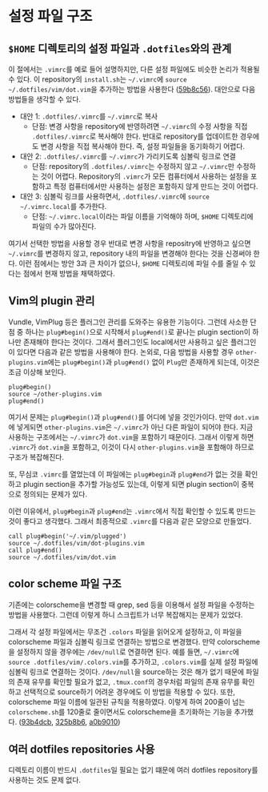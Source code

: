 설정 파일 구조
==============

## `$HOME` 디렉토리의 설정 파일과 `.dotfiles`와의 관계

이 절에서는 `.vimrc`를 예로 들어 설명하지만, 다른 설정 파일에도 비슷한 논리가
적용될 수 있다.
이 repository의 `install.sh`는 `~/.vimrc`에
`source ~/.dotfiles/vim/dot.vim`을 추가하는 방법을 사용한다
([59b8c56](https://github.com/zeta709/dotfiles/commit/59b8c56a26602abddf38b6d4fcf06bb616073944)).
대안으로 다음 방법들을 생각할 수 있다.

* 대안 1: `.dotfiles/.vimrc`를 `~/.vimrc`로 복사
  * 단점: 변경 사항을 repository에 반영하려면
  `~/.vimrc`의 수정 사항을 직접 `.dotfiles/.vimrc`로 복사해야 한다.
  반대로 repository를 업데이트한 경우에도 변경 사항을 직접 복사해야 한다.
  즉, 설정 파일들을 동기화하기 어렵다.
* 대안 2: `.dotfiles/.vimrc`를 `~/.vimrc`가 가리키도록 심볼릭 링크로 연결
  * 단점: repository의 `.dotfiles/.vimrc`는 수정하지 않고
  `~/.vimrc`만 수정하는 것이 어렵다. Repository의 `.vimrc`가 모든 컴퓨터에서
  사용하는 설정을 포함하고 특정 컴퓨터에서만 사용하는 설정은 포함하지
  않게 만드는 것이 어렵다.
* 대안 3: 심볼릭 링크를 사용하면서,
  `.dotfiles/.vimrc`에 `source ~/.vimrc.local`를 추가한다.
  * 단점: `~/.vimrc.local`이라는 파일 이름을 기억해야 하며,
    `$HOME` 디렉토리에 파일의 수가 많아진다.

여기서 선택한 방법을 사용할 경우 반대로 변경 사항을 repositry에 반영하고
싶으면 `~/.vimrc`를 변경하지 않고, repository 내의 파일을 변경해야
한다는 것을 신경써야 한다. 이런 점에서는 방안 3과 큰 차이가 없으나,
`$HOME` 디렉토리에 파일 수를 줄일 수 있다는 점에서 현재 방법을 채택하였다.

## Vim의 plugin 관리

Vundle, VimPlug 등은 플러그인 관리를 도와주는 유용한 기능이다.
그런데 사소한 단점 중 하나는 `plug#begin()`으로 시작해서
`plug#end()`로 끝나는 plugin section이 하나만 존재해야 한다는 것이다.
그래서 플러그인도 local에서만 사용하고 싶은
플러그인이 있다면 다음과 같은 방법을 사용해야 한다.
논외로, 다음 방법을 사용할 경우 `other-plugins.vim`에는 `plug#begin()`과
`plug#end()` 없이 `Plug`만 존재하게 되는데, 이것은 조금 이상해 보인다.

```
plug#begin()
source ~/other-plugins.vim
plug#end()
```

여기서 문제는 `plug#begin()`과 `plug#end()`를 어디에 넣을 것인가이다.
만약 `dot.vim`에 넣게되면 `other-plugins.vim`은 `~/.vimrc`가 아닌 다른
파일이 되어야 한다. 지금 사용하는 구조에서는 `~/.vimrc`가 `dot.vim`을
포함하기 때문이다. 그래서 이렇게 하면 `.vimrc`가 `dot.vim`을 포함하고,
이것이 다시 `other-plugins.vim`을 포함해야 하므로 구조가 복잡해진다.

또, 무심코 `.vimrc`를 열었는데 이 파일에는 `plug#begin`과 `plug#end`가
없는 것을 확인하고 plugin section을 추가할 가능성도 있는데,
이렇게 되면 plugin section이 중복으로 정의되는 문제가 있다.

이런 이유에서, `plug#begin`과 `plug#end`는 `.vimrc`에서
직접 확인할 수 있도록 만드는 것이 좋다고 생각했다.
그래서 최종적으로 `.vimrc`를 다음과 같은 모양으로 만들었다.

```
call plug#begin('~/.vim/plugged')
source ~/.dotfiles/vim/dot-plugins.vim
call plug#end()
source ~/.dotfiles/vim/dot.vim
```

## color scheme 파일 구조

기존에는 colorscheme을 변경할 때 grep, sed 등을 이용해서 설정 파일을
수정하는 방법을 사용했다. 그런데 이렇게 하니 스크립트가 너무 복잡해지는
문제가 있었다.

그래서 각 설정 파일에서는 무조건 `.colors` 파일을 읽어오게 설정하고,
이 파일을 colorscheme 파일과 심볼릭 링크로 연결하는 방법으로 변경했다.
만약 colorscheme을 설정하지 않을 경우에는 `/dev/null`로 연결하면 된다.
예를 들면, `~/.vimrc`에 `source .dotfiles/vim/.colors.vim`를 추가하고,
`.colors.vim`를 실제 설정 파일에 심볼릭 링크로 연결하는 것이다.
`/dev/null`을 source하는 것은 해가 없기 때문에 파일의 존재 유무를
확인할 필요가 없고, `.tmux.conf`의 경우처럼 파일의 존재 유무를
확인하고 선택적으로 source하기 어려운 경우에도 이 방법을 적용할 수 있다.
또한, colorscheme 파일 이름에 일관된 규칙을 적용하였다. 이렇게 하여
200줄이 넘는 `colorscheme.sh`를 120줄로 줄이면서도 colorscheme을 초기화하는
기능을 추가했다.
([93b4dcb](https://github.com/zeta709/dotfiles/commit/93b4dcbfaf4bb8fa289e8c5ca6d51c6f96099c7b),
[325b8b6](https://github.com/zeta709/dotfiles/commit/325b8b61df7c89fcf62feb6b25a2167bb9c92885),
[a0b9010](https://github.com/zeta709/dotfiles/commit/a0b9010d2dc754d0683ff7deed942c41a02de620))

## 여러 dotfiles repositories 사용

디렉토리 이름이 반드시 `.dotfiles`일 필요는 없기 떄문에 여러 dotfiles
repository를 사용하는 것도 문제 없다.
